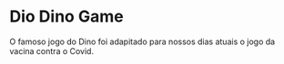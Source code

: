 # Dio Dino Game 
O famoso jogo do Dino foi adapitado para nossos dias atuais o jogo da vacina contra o Covid.

